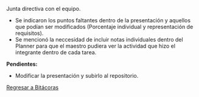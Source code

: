 Junta directiva con el equipo.
- Se indicaron los puntos faltantes dentro de la presentación y aquellos que podían ser modificados (Porcentaje individual y representación de requisitos).
- Se mencionó la neccesidad de incluir notas individuales dentro del Planner para que el maestro pudiera ver la actividad que hizo el integrante dentro de cada tarea.

**Pendientes:**
- Modificar la presentación y subirlo al repositorio.

[Regresar a Bitácoras](https://github.com/Edwin-Lines/Proyecto-And-Then...-/tree/main/Documentaci%C3%B3n/Bit%C3%A1coras "Regresar a Bitácora")
